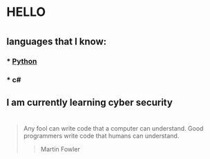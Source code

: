 #      HELLO
#
## languages that I know:
### * [Python](https://python.org) 
### * c#
## I am currently learning cyber security 

#
#

> Any fool can write code that a 
> computer can understand. Good
> programmers write code that 
> humans can understand.
>> Martin Fowler